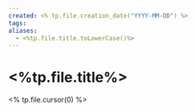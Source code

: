 ```yaml
---
created: <% tp.file.creation_date("YYYY-MM-DD") %>
tags: 
aliases:
  - <%tp.file.title.toLowerCase()%>
---
```

# <%tp.file.title%>

<% tp.file.cursor(0) %>